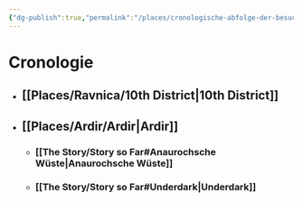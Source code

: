 ```yaml
---
{"dg-publish":true,"permalink":"/places/cronologische-abfolge-der-besuche/","dgHomeLink":false,"dgPassFrontmatter":true}
---
```


# Cronologie
- ## [[Places/Ravnica/10th District|10th District]]
- ## [[Places/Ardir/Ardir|Ardir]]
	- ### [[The Story/Story so Far#Anaurochsche Wüste|Anaurochsche Wüste]]
	- ### [[The Story/Story so Far#Underdark|Underdark]]